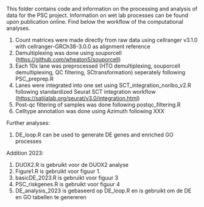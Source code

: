 This folder contains code and information on the processing and analysis of data for the PSC project. Information on wet lab processes can be found upon publication online. Find below the workflow of the computational analyses.

1. Count matrices were made directly from raw data using cellranger v3.1.0 with cellranger-GRCh38-3.0.0 as alignment reference
2. Demultiplexing was done using souporcell (https://github.com/wheaton5/souporcell)
3. Each 10x lane was preprocessed (HTO demultiplexing, souporcell demultiplexing, QC filtering, SCtransformation) seperately following PSC_preprep.R
4. Lanes were integrated into one set using SCT_integration_noribo_v2.R following standardized Seurat SCT integration workflow (https://satijalab.org/seurat/v3.0/integration.html)
5. Post-qc filtering of samples was done following postqc_filtering.R
6. Celltype annotation was done using Azimuth following XXX


Further analyses:
1. DE_loop.R can be used to generate DE genes and enriched GO processes

Addition 2023:
1. DUOX2.R is gebruikt voor de DUOX2 analyse
2. Figure1.R is gebruikt voor figuur 1.
3. basicDE_2023.R is gebruikt voor figuur 3
4. PSC_riskgenes.R is gebruikt voor figuur 4
5. DE_analysis_2023 is gebaseerd op DE_loop.R en is gebruikt om de DE en GO tabellen te genereren
